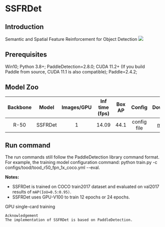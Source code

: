 # SSFRDet

## Introduction

Semantic and Spatial Feature Reinforcement for Object Detection
![](C:\Users\admin\Desktop\model.jpg)

## Prerequisites

Win10;
Python 3.8+;
PaddleDetection=2.8.0;
CUDA 11.2+ (If you build Paddle from source, CUDA 11.1 is also compatible);
Paddle=2.4.2;

## Model Zoo

| Backbone | Model | Images/GPU | Inf time (fps) | Box AP |   Config    | Download |
|:------:|:--------:|:----------:|:--------------:|:------:|:-----------:|:--------:|
| R-50 | SSFRDet  |     1      |     14.09      |  44.1  | config file | [model](https://drive.google.com/file/d/1ZWp9BNRXFazBjsXgTxEdwyo61pWii3xQ/view?usp=drive_link) |

## Run command

The run commands still follow the PaddleDetection library command format. For example, the training model configuration command: python train.py -c configs/tood/tood_r50_fpn_1x_coco.yml --eval.

**Notes:**

- SSFRDet is trained on COCO train2017 dataset and evaluated on val2017 results of `mAP(IoU=0.5:0.95)`.
- SSFRDet uses GPU-V100 to train 12 epochs or 24 epochs.

GPU single-card training

```
Acknowledgement
The implementation of SSFRDet is based on PaddleDetection.

```
